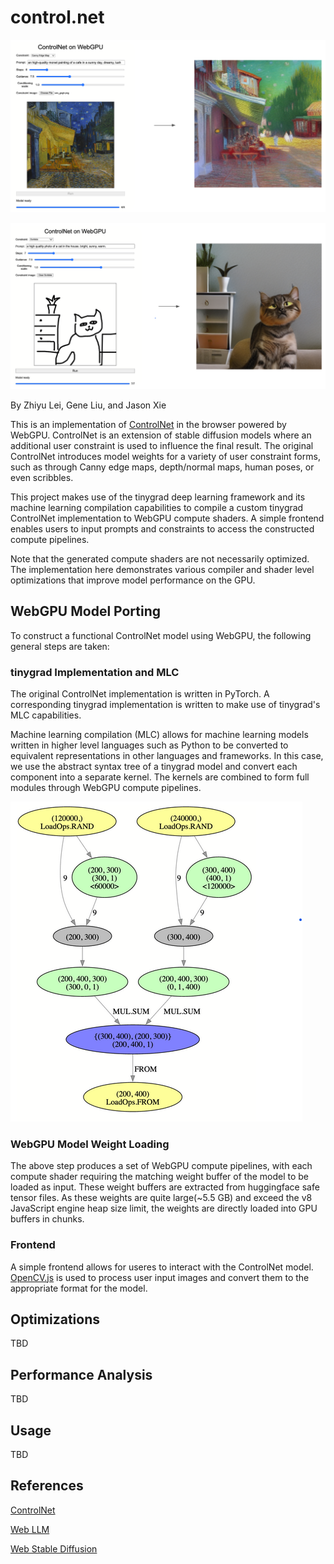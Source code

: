 # control.net

![](./img/cn_canny_in_out.png)

![](./img/cn_scribble_in_out.png)

By Zhiyu Lei, Gene Liu, and Jason Xie

This is an implementation of [ControlNet](https://github.com/lllyasviel/ControlNet) in the browser powered by WebGPU. ControlNet is an extension of stable diffusion models where an additional user constraint is used to influence the final result. The original ControlNet introduces model weights for a variety of user constraint forms, such as through Canny edge maps, depth/normal maps, human poses, or even scribbles.

This project makes use of the tinygrad deep learning framework and its machine learning compilation capabilities to compile a custom tinygrad ControlNet implementation to WebGPU compute shaders. A simple frontend enables users to input prompts and constraints to access the constructed compute pipelines.

Note that the generated compute shaders are not necessarily optimized. The implementation here demonstrates various compiler and shader level optimizations that improve model performance on the GPU.

## WebGPU Model Porting

To construct a functional ControlNet model using WebGPU, the following general steps are taken:

### tinygrad Implementation and MLC

The original ControlNet implementation is written in PyTorch. A corresponding tinygrad implementation is written to make use of tinygrad's MLC capabilities.

Machine learning compilation (MLC) allows for machine learning models written in higher level languages such as Python to be converted to equivalent representations in other languages and frameworks. In this case, we use the abstract syntax tree of a tinygrad model and convert each component into a separate kernel. The kernels are combined to form full modules through WebGPU compute pipelines.

![](./img/tg_mlc.png)

### WebGPU Model Weight Loading

The above step produces a set of WebGPU compute pipelines, with each compute shader requiring the matching weight buffer of the model to be loaded as input. These weight buffers are extracted from huggingface safe tensor files. As these weights are quite large(~5.5 GB) and exceed the v8 JavaScript engine heap size limit, the weights are directly loaded into GPU buffers in chunks.

### Frontend

A simple frontend allows for useres to interact with the ControlNet model. [OpenCV.js](https://docs.opencv.org/3.4/d5/d10/tutorial_js_root.html) is used to process user input images and convert them to the appropriate format for the model.

## Optimizations

TBD

## Performance Analysis

TBD

## Usage

TBD

## References

[ControlNet](https://github.com/lllyasviel/ControlNet)

[Web LLM](https://github.com/mlc-ai/web-llm)

[Web Stable Diffusion](https://github.com/mlc-ai/web-stable-diffusion)
